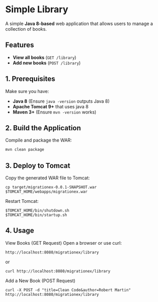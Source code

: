 # Simple Library

A simple **Java 8-based** web application that allows users to manage a collection of books.

## Features
- **View all books** (`GET /library`)
- **Add new books** (`POST /library`)

## 1. Prerequisites
Make sure you have:
- **Java 8** (Ensure `java -version` outputs Java 8)
- **Apache Tomcat 9+** that uses java 8 
- **Maven 3+** (Ensure `mvn -version` works)

## 2. Build the Application

Compile and package the WAR:

```sh 
mvn clean package
```

## 3. Deploy to Tomcat

Copy the generated WAR file to Tomcat:
```
cp target/migrationex-0.0.1-SNAPSHOT.war $TOMCAT_HOME/webapps/migrationex.war
```
Restart Tomcat:
```
$TOMCAT_HOME/bin/shutdown.sh
$TOMCAT_HOME/bin/startup.sh
```

## 4. Usage

View Books (GET Request)
Open a browser or use curl:

```
http://localhost:8080/migrationex/library
```
or
```
curl http://localhost:8080/migrationex/library
```
Add a New Book (POST Request)
```
curl -X POST -d "title=Clean Code&author=Robert Martin" http://localhost:8080/migrationex/library
```
